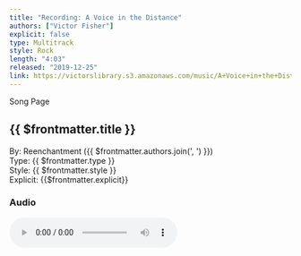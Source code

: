 ```yaml
---
title: "Recording: A Voice in the Distance"
authors: ["Victor Fisher"]
explicit: false
type: Multitrack  
style: Rock
length: "4:03"
released: "2019-12-25"
link: https://victorslibrary.s3.amazonaws.com/music/A+Voice+in+the+Distance/A+Voice+in+the+Distance.mp3
---
```


<g-link to="/song/a-voice-in-the-distance">Song Page</g-link>

## {{ $frontmatter.title }}

By: <g-link to="/band/reenchantment">Reenchantment</g-link> ({{ $frontmatter.authors.join(', ') }})  
Type: {{ $frontmatter.type }}  
Style: {{ $frontmatter.style }}  
Explicit: {{$frontmatter.explicit}}

### Audio

<audio controls controlsList="nodownload">
  <source :src="$frontmatter.link" type="audio/mpeg">
Your browser does not support the audio element.
</audio>
